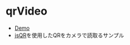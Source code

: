 # qrVideo
- [Demo](https://yoheitaniguchi.github.io/qrVideo/)
- [jsQR](https://github.com/cozmo/jsQR)を使用したQRをカメラで読取るサンプル
